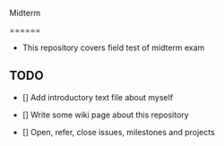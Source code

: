 ﻿Midterm

======

* This repository covers field test of midterm exam

## TODO

* [] Add introductory text file about myself

* [] Write some wiki page about this repository

* [] Open, refer, close issues, milestones and projects 